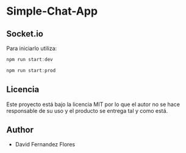 # Simple-Chat-App

## Socket.io

Para iniciarlo utiliza:

```javascript
npm run start:dev
```

```javascript
npm run start:prod
```

## Licencia

Este proyecto está bajo la licencia MIT por lo que el autor no se hace responsable de su uso y el producto se entrega tal y como está.

## Author

  *  David Fernandez Flores